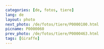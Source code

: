 ```yaml
---
categories: [de, fotos, tiere]
lang: de
layout: photo
next_photo: /de/fotos/tiere/P0000100.html
picname: P0000060
prev_photo: /de/fotos/tiere/P0000463.html
tags: [Giraffe]
---
```

